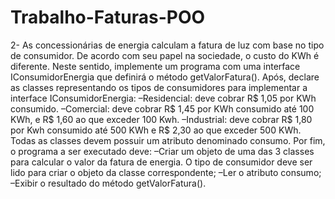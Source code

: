 # Trabalho-Faturas-POO
2- As concessionárias de energia calculam a fatura de luz com base no tipo de consumidor. 
De acordo com seu papel na sociedade, o custo do KWh é diferente. Neste sentido, 
implemente um programa com uma interface IConsumidorEnergia que definirá o método 
getValorFatura(). Após, declare as classes representando os tipos de consumidores para 
implementar a interface IConsumidorEnergia:
–Residencial: deve cobrar R$ 1,05 por KWh consumido.
–Comercial: deve cobrar R$ 1,45 por KWh consumido até 100 KWh, e R$ 1,60 ao que 
exceder 100 Kwh.
–Industrial: deve cobrar R$ 1,80 por Kwh consumido até 500 KWh e R$ 2,30 ao que 
exceder 500 KWh.
Todas as classes devem possuir um atributo denominado consumo.
Por fim, o programa a ser executado deve:
–Criar um objeto de uma das 3 classes para calcular o valor da fatura de energia. O tipo de 
consumidor deve ser lido para criar o objeto da classe correspondente;
–Ler o atributo consumo;
–Exibir o resultado do método getValorFatura().
